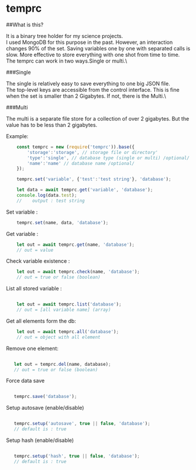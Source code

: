 # temprc

##What is this?

It is a binary tree holder for my science projects.\
I used MongoDB for this purpose in the past. However, an interaction changes 90% of the set. Saving variables one by one with separated calls is slow. More effective to store everything with one shot from time to time.\
The temprc can work in two ways.Single or multi.\

###Single

The single is relatively easy to save everything to one big JSON file.\
The top-level keys are accessible from the control interface. This is fine when the set is smaller than 2 Gigabytes.  If not, there is the Multi.\


###Multi

The multi is a separate file store for a collection of over 2 gigabytes. But the value has to be less than 2 gigabytes.






Example:

``` javascript
    const temprc = new (require('temprc')).base({
        'storage':'storage', // storage file or directory'
        'type':'single', // database type (single or multi) /optional/
        'name':'name' // database name /optional/
    });

    temprc.set('variable', {'test':'test string'}, 'database');

    let data = await temprc.get('variable', 'database');
    console.log(data.test);
    //    output : test string

```



Set variable :


``` javascript
    temprc.set(name, data, 'database');

```


Get variable :


``` javascript
    let out = await temprc.get(name, 'database');
    // out = value

```

Check variable existence :


``` javascript
    let out = await temprc.check(name, 'database');
    // out = true or false (boolean)

```

List all stored variable : 

```javascript

    let out = await temprc.list('database');
    // out = [all variable name] (array)

```

Get all elements form the db:

```javascript
    let out = await temprc.all('database');
    // out = object with all element
```

Remove one element:

```javascript

   let out = temprc.del(name, database);
   // out = true or false (boolean)
```

Force data save 

```javascript

   temprc.save('database');
```

Setup autosave (enable/disable)

```javascript

   temprc.setup('autosave', true || false, 'database');
   // default is : true
```

Setup hash (enable/disable)

```javascript

   temprc.setup('hash', true || false, 'database');
   // default is : true
```




